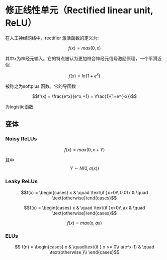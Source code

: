<script src='https://cdnjs.cloudflare.com/ajax/libs/mathjax/2.7.2/MathJax.js?config=TeX-MML-AM_CHTML'></script>
# 修正线性单元（Rectified linear unit, ReLU）

在人工神经网络中，rectifier 激活函数的定义为:

$$f(x) = max(0,x)$$

其中x为神经元输入。它的特点被认为更加符合神经元信号激励原理，一个平滑近似

$$f(x) = ln(1+e^x)$$

被称之为softplus 函数。它的导函数

$$f'(x) = \frac{e^x}{e^x +1} = \frac{1}{1+e^{-x}}$$

为logistic函数 



## 变体

### Noisy ReLUs

$$f(x)=max(0,x+Y)$$

其中 $$Y \sim N(0, \sigma(x))$$



### Leaky ReLUs

$$f(x) = \begin{cases} x & \quad \text{if }x>0\\ 0.01x & \quad \text{otherwise}\end{cases}$$

$$f(x) = \begin{cases} x & \quad \text{if }x>0\\ ax & \quad \text{otherwise}\end{cases}$$

$$f(x) = max(x, ax)$$



### ELUs

$$ f(n) =  \begin{cases}    x       & \quad\text{if 	}  x  >= 0\\    a(e^x-1)  & \quad \text{otherwise }\\  \end{cases}$$
